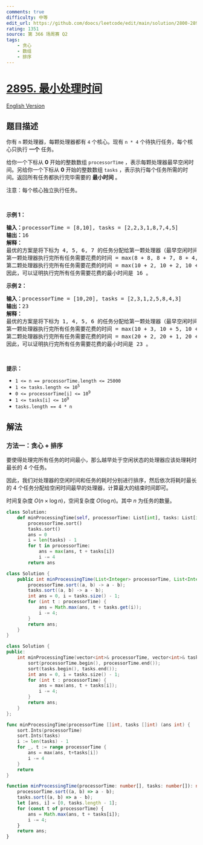 ```yaml
---
comments: true
difficulty: 中等
edit_url: https://github.com/doocs/leetcode/edit/main/solution/2800-2899/2895.Minimum%20Processing%20Time/README.md
rating: 1351
source: 第 366 场周赛 Q2
tags:
    - 贪心
    - 数组
    - 排序
---
```


<!-- problem:start -->

# [2895. 最小处理时间](https://leetcode.cn/problems/minimum-processing-time)

[English Version](/solution/2800-2899/2895.Minimum%20Processing%20Time/README_EN.md)

## 题目描述

<!-- description:start -->

<p>你有 <code>n</code> 颗处理器，每颗处理器都有 <code>4</code> 个核心。现有 <code>n * 4</code> 个待执行任务，每个核心只执行 <strong>一个</strong> 任务。</p>

<p>给你一个下标从 <strong>0</strong> 开始的整数数组 <code>processorTime</code> ，表示每颗处理器最早空闲时间。另给你一个下标从 <strong>0</strong> 开始的整数数组 <code>tasks</code> ，表示执行每个任务所需的时间。返回所有任务都执行完毕需要的 <strong>最小时间</strong> 。</p>

<p>注意：每个核心独立执行任务。</p>

<p>&nbsp;</p>

<p><strong>示例 1：</strong></p>

<pre>
<strong>输入：</strong>processorTime = [8,10], tasks = [2,2,3,1,8,7,4,5]
<strong>输出：</strong>16
<strong>解释：</strong>
最优的方案是将下标为 4, 5, 6, 7 的任务分配给第一颗处理器（最早空闲时间 time = 8），下标为 0, 1, 2, 3 的任务分配给第二颗处理器（最早空闲时间 time = 10）。 
第一颗处理器执行完所有任务需要花费的时间 = max(8 + 8, 8 + 7, 8 + 4, 8 + 5) = 16 。
第二颗处理器执行完所有任务需要花费的时间 = max(10 + 2, 10 + 2, 10 + 3, 10 + 1) = 13 。
因此，可以证明执行完所有任务需要花费的最小时间是 16 。</pre>

<p><strong>示例 2：</strong></p>

<pre>
<strong>输入：</strong>processorTime = [10,20], tasks = [2,3,1,2,5,8,4,3]
<strong>输出：</strong>23
<strong>解释：</strong>
最优的方案是将下标为 1, 4, 5, 6 的任务分配给第一颗处理器（最早空闲时间 time = 10），下标为 0, 2, 3, 7 的任务分配给第二颗处理器（最早空闲时间 time = 20）。 
第一颗处理器执行完所有任务需要花费的时间 = max(10 + 3, 10 + 5, 10 + 8, 10 + 4) = 18 。 
第二颗处理器执行完所有任务需要花费的时间 = max(20 + 2, 20 + 1, 20 + 2, 20 + 3) = 23 。 
因此，可以证明执行完所有任务需要花费的最小时间是 23 。
</pre>

<p>&nbsp;</p>

<p><strong>提示：</strong></p>

<ul>
	<li><code>1 &lt;= n == processorTime.length &lt;= 25000</code></li>
	<li><code>1 &lt;= tasks.length &lt;= 10<sup>5</sup></code></li>
	<li><code>0 &lt;= processorTime[i] &lt;= 10<sup>9</sup></code></li>
	<li><code>1 &lt;= tasks[i] &lt;= 10<sup>9</sup></code></li>
	<li><code>tasks.length == 4 * n</code></li>
</ul>

<!-- description:end -->

## 解法

<!-- solution:start -->

### 方法一：贪心 + 排序

要使得处理完所有任务的时间最小，那么越早处于空闲状态的处理器应该处理耗时最长的 $4$ 个任务。

因此，我们对处理器的空闲时间和任务的耗时分别进行排序，然后依次将耗时最长的 $4$ 个任务分配给空闲时间最早的处理器，计算最大的结束时间即可。

时间复杂度 $O(n \times \log n)$，空间复杂度 $O(\log n)$。其中 $n$ 为任务的数量。

<!-- tabs:start -->

```python
class Solution:
    def minProcessingTime(self, processorTime: List[int], tasks: List[int]) -> int:
        processorTime.sort()
        tasks.sort()
        ans = 0
        i = len(tasks) - 1
        for t in processorTime:
            ans = max(ans, t + tasks[i])
            i -= 4
        return ans
```

```java
class Solution {
    public int minProcessingTime(List<Integer> processorTime, List<Integer> tasks) {
        processorTime.sort((a, b) -> a - b);
        tasks.sort((a, b) -> a - b);
        int ans = 0, i = tasks.size() - 1;
        for (int t : processorTime) {
            ans = Math.max(ans, t + tasks.get(i));
            i -= 4;
        }
        return ans;
    }
}
```

```cpp
class Solution {
public:
    int minProcessingTime(vector<int>& processorTime, vector<int>& tasks) {
        sort(processorTime.begin(), processorTime.end());
        sort(tasks.begin(), tasks.end());
        int ans = 0, i = tasks.size() - 1;
        for (int t : processorTime) {
            ans = max(ans, t + tasks[i]);
            i -= 4;
        }
        return ans;
    }
};
```

```go
func minProcessingTime(processorTime []int, tasks []int) (ans int) {
	sort.Ints(processorTime)
	sort.Ints(tasks)
	i := len(tasks) - 1
	for _, t := range processorTime {
		ans = max(ans, t+tasks[i])
		i -= 4
	}
	return
}
```

```ts
function minProcessingTime(processorTime: number[], tasks: number[]): number {
    processorTime.sort((a, b) => a - b);
    tasks.sort((a, b) => a - b);
    let [ans, i] = [0, tasks.length - 1];
    for (const t of processorTime) {
        ans = Math.max(ans, t + tasks[i]);
        i -= 4;
    }
    return ans;
}
```

<!-- tabs:end -->

<!-- solution:end -->

<!-- problem:end -->
